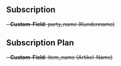 ## Subscription

~~- **Custom-Field**: party_name (Kundenname)~~

## Subscription Plan

~~- **Custom-Field**: item_name (Artikel-Name)~~

